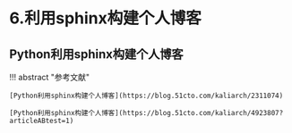 # 6.利用sphinx构建个人博客



## Python利用sphinx构建个人博客

!!! abstract "参考文献"


    [Python利用sphinx构建个人博客](https://blog.51cto.com/kaliarch/2311074)

    [Python利用sphinx构建个人博客](https://blog.51cto.com/kaliarch/4923807?articleABtest=1)